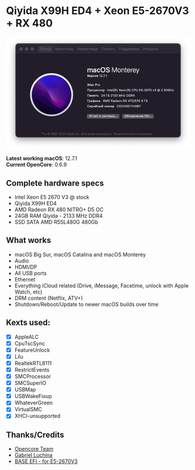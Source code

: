 # Qiyida X99H ED4 + Xeon E5-2670V3 + RX 480

![AboutThisMac](https://raw.githubusercontent.com/CryZFix/opencore_x99_e2670v3/main/img/%D0%A1%D0%BD%D0%B8%D0%BC%D0%BE%D0%BA%20%D1%8D%D0%BA%D1%80%D0%B0%D0%BD%D0%B0%202023-11-23%20%D0%B2%2014.25.18.png)

**Latest working macOS**: 12.7.1
<br>
**Current OpenCore**: 0.6.9

## Complete hardware specs
- Intel Xeon E5 2670 V3 @ stock
- Qiyida X99H ED4
- AMD Radeon RX 480 NITRO+ D5 OC 
- 24GB RAM Qiyida - 2133 MHz DDR4
- SSD SATA AMD R5SL480G 480Gb

## What works
- macOS Big Sur, macOS Catalina and macOS Monterey
- Audio
- HDMI/DP
- All USB ports
- Ethernet
- Everything iCloud related (Drive, iMessage, Facetime, unlock with Apple Watch, etc)
- DRM content (Netflix, ATV+)
- Shutdown/Reboot/Update to newer macOS builds over time

## Kexts used:
- [x] AppleALC
- [x] CpuTscSync
- [x] FeatureUnlock
- [x] Lilu
- [x] RealtekRTL8111
- [x] RestrictEvents
- [x] SMCProcessor
- [x] SMCSuperIO
- [x] USBMap
- [x] USBWakeFixup
- [x] WhateverGreen
- [x] VirtualSMC
- [x] XHCI-unsupported

## Thanks/Credits
- [Opencore Team](https://dortania.github.io/getting-started/)
- [Gabriel Luchina](https://github.com/luchina-gabriel/)
- [BASE EFI - for E5-2670V3](https://github.com/vncsmnl/EFI-HUANANZHI-X99-BD4-HACKINTOSH/)
